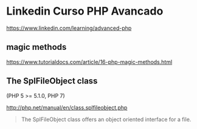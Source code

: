 # Linkedin Curso PHP Avancado
https://www.linkedin.com/learning/advanced-php

## magic methods
https://www.tutorialdocs.com/article/16-php-magic-methods.html

## The SplFileObject class

(PHP 5 >= 5.1.0, PHP 7)

http://php.net/manual/en/class.splfileobject.php
> The SplFileObject class offers an object oriented interface for a file.

